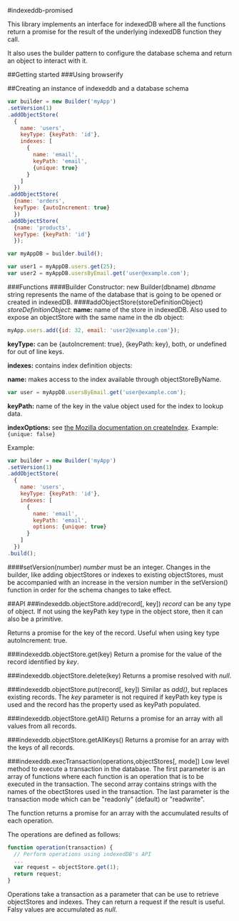 #indexeddb-promised

This library implements an interface for indexedDB where all the functions return a promise for the result of the underlying indexedDB function they call.

It also uses the builder pattern to configure the database schema and return an object to interact with it.

##Getting started
###Using browserify

##Creating an instance of indexeddb and a database schema

```javascript
var builder = new Builder('myApp')
.setVersion(1)
.addObjectStore(
  {
    name: 'users',
    keyType: {keyPath: 'id'},
    indexes: [
      {
        name: 'email',
        keyPath: 'email',
        {unique: true}
      }
    ]
  })
.addObjectStore(
  {name: 'orders',
  keyType: {autoIncrement: true}
  })
.addObjectStore(
  {name: 'products',
  keyType: {keyPath: 'id'}
  });

var myAppDB = builder.build();

var user1 = myAppDB.users.get(25);
var user2 = myAppDB.usersByEmail.get('user@example.com');

```

###Functions
####Builder Constructor: new Builder(dbname)
*dbname* string represents the name of the database that is going to be opened or created in indexedDB.
####addObjectStore(storeDefinitionObject)
*storeDefinitionObject*:
**name:** name of the store in indexedDB. Also used to expose an objectStore with the same name in the db object:

```javascript
myApp.users.add({id: 32, email: 'user2@example.com'});
```
**keyType:** can be {autoIncrement: true}, {keyPath: key}, both, or undefined for out of line keys.

**indexes:** contains index definition objects:

  **name:** makes access to the index available through objectStoreByName.
  ```javascript
  var user = myAppDB.usersByEmail.get('user@example.com');
  ```
  **keyPath:** name of the key in the value object used for the index to lookup data.

  **indexOptions:** see [the Mozilla documentation on createIndex](https://developer.mozilla.org/en-US/docs/Web/API/IDBObjectStore/createIndex). Example: ```{unique: false}```

Example:
```javascript
var builder = new Builder('myApp')
.setVersion(1)
.addObjectStore(
  {
    name: 'users',
    keyType: {keyPath: 'id'},
    indexes: [
      {
        name: 'email',
        keyPath: 'email',
        options: {unique: true}
      }
    ]
  })
.build();
```

####setVersion(number)
*number* must be an integer. Changes in the builder, like adding objectStores or indexes to existing objectStores, must be accompanied with an increase in the version number in the setVersion() function in order for the schema changes to take effect.

##API
###indexeddb.objectStore.add(record[, key])
*record* can be any type of object. If not using the keyPath key type in the object store, then it can also be a primitive.

Returns a promise for the key of the record. Useful when using key type autoIncrement: true.

###indexeddb.objectStore.get(key)
Return a promise for the value of the record identified by *key*.

###indexeddb.objectStore.delete(key)
Returns a promise resolved with *null*.

###indexeddb.objectStore.put(record[, key])
Similar as *add()*, but replaces existing records. The *key* parameter is not required if keyPath key type is used and the record has the property used as keyPath populated.

###indexeddb.objectStore.getAll()
Returns a promise for an array with all values from all records.

###indexeddb.objectStore.getAllKeys()
Returns a promise for an array with the keys of all records.

###indexeddb.execTransaction(operations,objectStores[, mode])
Low level method to execute a transaction in the database. The first parameter is an array of functions where each function is an operation that is to be executed in the transaction. The second array contains strings with the names of the obectStores used in the transaction. The last parameter is the transaction mode which can be "readonly" (default) or "readwrite".

The function returns a promise for an array with the accumulated results of each operation.

The operations are defined as follows:

```javascript
function operation(transaction) {
  // Perform operations using indexedDB's API
  ...
  var request = objectStore.get(1);
  return request;
}
```

Operations take a transaction as a parameter that can be use to retrieve objectStores and indexes. They can return a request if the result is useful. Falsy values are accumulated as *null*.
